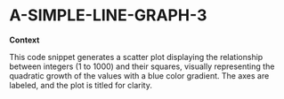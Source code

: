 # A-SIMPLE-LINE-GRAPH-3

**Context**

This code snippet generates a scatter plot displaying the relationship between integers (1 to 1000) and their squares, visually representing the quadratic growth of the values with a blue color gradient. The axes are labeled, and the plot is titled for clarity.
